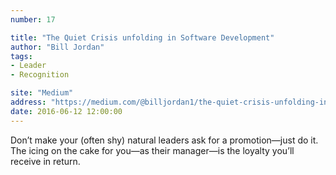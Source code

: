 ```yaml
---
number: 17

title: "The Quiet Crisis unfolding in Software Development"
author: "Bill Jordan"
tags:
- Leader
- Recognition

site: "Medium"
address: "https://medium.com/@billjordan1/the-quiet-crisis-unfolding-in-software-development-cffbdafbf450"
date: 2016-06-12 12:00:00
---
```


Don’t make your (often shy) natural leaders ask for a promotion—just do it. The icing on the cake for you—as their manager—is the loyalty you’ll receive in return.

